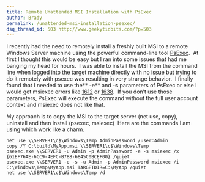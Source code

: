 ```yaml
---
title: Remote Unattended MSI Installation with PsExec
author: Brady
permalink: /unattended-msi-installation-psexec/
dsq_thread_id: 503 http://www.geekytidbits.com/?p=503
---
```


I recently had the need to remotely install a freshly built MSI to a remote Windows Server machine using the powerful command-line tool <a href="http://technet.microsoft.com/en-us/sysinternals/bb897553" target="_blank">PsExec</a>.  At first I thought this would be easy but I ran into some issues that had me banging my head for hours.  I was able to install the MSI from the command line when logged into the target machine directly with no issue but trying to do it remotely with psexec was resulting in very strange behavior.  I finally found that I needed to use the** -e** and **-s** parameters of PsExec or else I would get msiexec errors like <a href="http://support.microsoft.com/kb/229683" target="_blank">1612</a> or <a href="http://support.microsoft.com/kb/229683" target="_blank">1638</a>.  If you don&#8217;t use those parameters, PsExec will execute the command without the full user account context and msiexec does not like that.

My approach is to copy the MSI to the target server (net use, copy), uninstall and then install (psexec, msiexec)  Here are the commands I am using which work like a charm.

```shell
net use \\SERVER1\c$\Windows\Temp AdminPassword /user:Admin
copy /Y C:\build\MyApp.msi \\SERVER1\c$\Windows\Temp
psexec.exe \\SERVER1 -u Admin -p AdminPassword -e -s msiexec /x {61EF76AE-6CC9-4EFC-B788-6845C0BCEF00} /quiet
psexec.exe \\SERVER1 -e -s -u Admin -p AdminPassword msiexec /i C:\Windows\Temp\MyApp.msi TARGETDIR=C:\MyApp /quiet
net use \\SERVER1\c$\Windows\Temp /d
```
